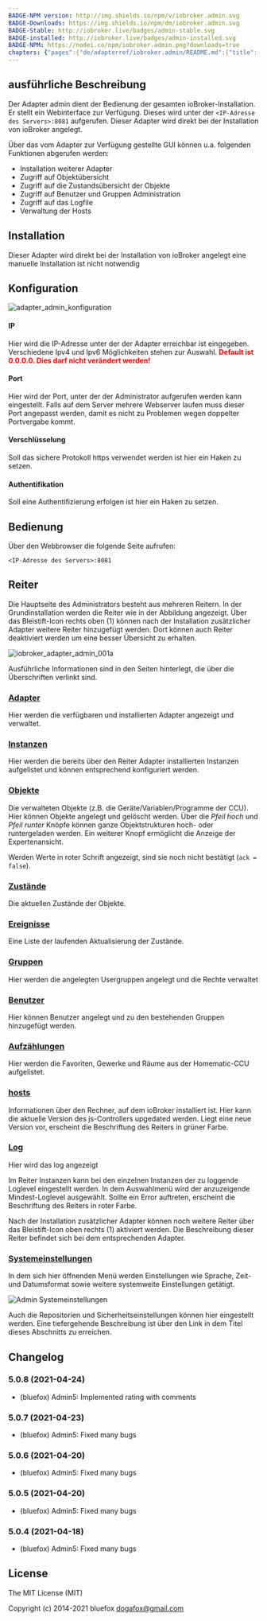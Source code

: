 ```yaml
---
BADGE-NPM version: http://img.shields.io/npm/v/iobroker.admin.svg
BADGE-Downloads: https://img.shields.io/npm/dm/iobroker.admin.svg
BADGE-Stable: http://iobroker.live/badges/admin-stable.svg
BADGE-installed: http://iobroker.live/badges/admin-installed.svg
BADGE-NPM: https://nodei.co/npm/iobroker.admin.png?downloads=true
chapters: {"pages":{"de/adapterref/iobroker.admin/README.md":{"title":{"de":"no title"},"content":"de/adapterref/iobroker.admin/README.md"},"de/adapterref/iobroker.admin/admin/tab-adapters.md":{"title":{"de":"Der Reiter Adapter"},"content":"de/adapterref/iobroker.admin/admin/tab-adapters.md"},"de/adapterref/iobroker.admin/admin/tab-instances.md":{"title":{"de":"Der Reiter Instanzen"},"content":"de/adapterref/iobroker.admin/admin/tab-instances.md"},"de/adapterref/iobroker.admin/admin/tab-objects.md":{"title":{"de":"Der Reiter Objekte"},"content":"de/adapterref/iobroker.admin/admin/tab-objects.md"},"de/adapterref/iobroker.admin/admin/tab-states.md":{"title":{"de":"Der Reiter Zustände"},"content":"de/adapterref/iobroker.admin/admin/tab-states.md"},"de/adapterref/iobroker.admin/admin/tab-groups.md":{"title":{"de":"Der Reiter Gruppen"},"content":"de/adapterref/iobroker.admin/admin/tab-groups.md"},"de/adapterref/iobroker.admin/admin/tab-users.md":{"title":{"de":"Der Reiter Benutzer"},"content":"de/adapterref/iobroker.admin/admin/tab-users.md"},"de/adapterref/iobroker.admin/admin/tab-events.md":{"title":{"de":"Der Reiter Ereignisse"},"content":"de/adapterref/iobroker.admin/admin/tab-events.md"},"de/adapterref/iobroker.admin/admin/tab-hosts.md":{"title":{"de":"Der Reiter Hosts"},"content":"de/adapterref/iobroker.admin/admin/tab-hosts.md"},"de/adapterref/iobroker.admin/admin/tab-enums.md":{"title":{"de":"Der Reiter Aufzählungen"},"content":"de/adapterref/iobroker.admin/admin/tab-enums.md"},"de/adapterref/iobroker.admin/admin/tab-log.md":{"title":{"de":"Der Reiter Log"},"content":"de/adapterref/iobroker.admin/admin/tab-log.md"},"de/adapterref/iobroker.admin/admin/tab-system.md":{"title":{"de":"Die Systemeinstellungen"},"content":"de/adapterref/iobroker.admin/admin/tab-system.md"}}}
---
```

## ausführliche Beschreibung

Der Adapter admin dient der Bedienung der gesamten ioBroker-Installation. Er stellt ein Webinterface zur Verfügung. Dieses wird unter der `<IP-Adresse des Servers>:8081` aufgerufen. Dieser Adapter wird direkt bei der Installation von ioBroker angelegt.

Über das vom Adapter zur Verfügung gestellte GUI können u.a. folgenden Funktionen abgerufen werden:

*   Installation weiterer Adapter
*   Zugriff auf Objektübersicht
*   Zugriff auf die Zustandsübersicht der Objekte
*   Zugriff auf Benutzer und Gruppen Administration
*   Zugriff auf das Logfile
*   Verwaltung der Hosts

## Installation

Dieser Adapter wird direkt bei der Installation von ioBroker angelegt eine manuelle Installation ist nicht notwendig

## Konfiguration

![adapter_admin_konfiguration](img/admin_konfiguration.png)

#### IP

Hier wird die IP-Adresse unter der der Adapter erreichbar ist eingegeben. Verschiedene Ipv4 und Ipv6 Möglichkeiten stehen zur Auswahl. 
<span style="color: #ff0000;">**Default ist 0.0.0.0\. Dies darf nicht verändert werden!**</span>

#### Port

Hier wird der Port, unter der der Administrator aufgerufen werden kann eingestellt. Falls auf dem Server mehrere Webserver laufen muss dieser Port angepasst werden, damit es nicht zu Problemen wegen doppelter Portvergabe kommt.

#### Verschlüsselung

Soll das sichere Protokoll https verwendet werden ist hier ein Haken zu setzen.

#### Authentifikation

Soll eine Authentifizierung erfolgen ist hier ein Haken zu setzen.

## Bedienung

Über den Webbrowser die folgende Seite aufrufen: 

`<IP-Adresse des Servers>:8081`

## Reiter

Die Hauptseite des Administrators besteht aus mehreren Reitern. In der Grundinstallation werden die Reiter wie in der Abbildung angezeigt. Über das Bleistift-Icon rechts oben (1) können nach der Installation zusätzlicher Adapter weitere Reiter hinzugefügt werden. Dort können auch Reiter deaktiviert werden um eine besser Übersicht zu erhalten.

![iobroker_adapter_admin_001a](img/admin_ioBroker_Adapter_Admin_001a.jpg)

Ausführliche Informationen sind in den Seiten hinterlegt, die über die Überschriften verlinkt sind.

### [Adapter](admin/tab-adapters.md)

Hier werden die verfügbaren und installierten Adapter angezeigt und verwaltet.

### [Instanzen](admin/tab-instances.md)

Hier werden die bereits über den Reiter Adapter installierten Instanzen aufgelistet und können entsprechend konfiguriert werden.

### [Objekte](admin/tab-objects.md)

Die verwalteten Objekte (z.B. die Geräte/Variablen/Programme der CCU). Hier können Objekte angelegt und gelöscht werden. 
Über die _Pfeil hoch_ und _Pfeil runter_ Knöpfe können ganze Objektstrukturen hoch- oder runtergeladen werden. 
Ein weiterer Knopf ermöglicht die Anzeige der Expertenansicht.

Werden Werte in roter Schrift angezeigt, sind sie noch nicht bestätigt (`ack = false`).

### [Zustände](admin/tab-states.md)

Die aktuellen Zustände der Objekte.

### [Ereignisse](admin/tab-events.md)

Eine Liste der laufenden Aktualisierung der Zustände.

### [Gruppen](admin/tab-groups.md)

Hier werden die angelegten Usergruppen angelegt und die Rechte verwaltet

### [Benutzer](admin/tab-users.md)

Hier können Benutzer angelegt und zu den bestehenden Gruppen hinzugefügt werden.

### [Aufzählungen](admin/tab-enums.md)

Hier werden die Favoriten, Gewerke und Räume aus der Homematic-CCU aufgelistet.

### [hosts](admin/tab-hosts.md)

Informationen über den Rechner, auf dem ioBroker installiert ist. 
Hier kann die aktuelle Version des js-Controllers upgedated werden. 
Liegt eine neue Version vor, erscheint die Beschriftung des Reiters in grüner Farbe.

### [Log](admin/tab-log.md)

Hier wird das log angezeigt

Im Reiter Instanzen kann bei den einzelnen Instanzen der zu loggende Loglevel eingestellt werden. 
In dem Auswahlmenü wird der anzuzeigende Mindest-Loglevel ausgewählt. 
Sollte ein Error auftreten, erscheint die Beschriftung des Reiters in roter Farbe.

Nach der Installation zusätzlicher Adapter können noch weitere Reiter über das 
Bleistift-Icon oben rechts (1) aktiviert werden. Die Beschreibung dieser 
Reiter befindet sich bei dem entsprechenden Adapter.

### [Systemeinstellungen](admin/tab-system.md)

In dem sich hier öffnenden Menü werden Einstellungen wie Sprache, Zeit- und Datumsformat sowie 
weitere systemweite Einstellungen getätigt. 

![Admin Systemeinstellungen](img/admin_Systemeinstellungen.jpg) 

Auch die Repositorien und Sicherheitseinstellungen können hier eingestellt werden. 
Eine tiefergehende Beschreibung ist über den Link in dem Titel dieses Abschnitts zu erreichen.

## Changelog
### 5.0.8 (2021-04-24)
* (bluefox) Admin5: Implemented rating with comments

### 5.0.7 (2021-04-23)
* (bluefox) Admin5: Fixed many bugs

### 5.0.6 (2021-04-20)
* (bluefox) Admin5: Fixed many bugs

### 5.0.5 (2021-04-20)
* (bluefox) Admin5: Fixed many bugs

### 5.0.4 (2021-04-18)
* (bluefox) Admin5: Fixed many bugs

## License

The MIT License (MIT)

Copyright (c) 2014-2021 bluefox <dogafox@gmail.com>